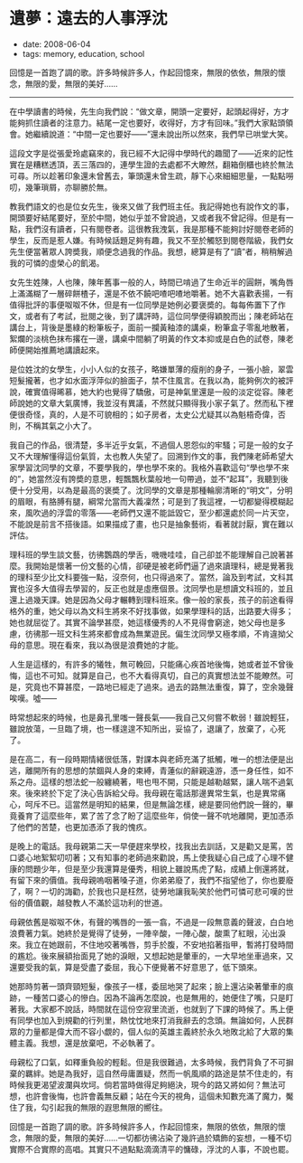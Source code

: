 # 遺夢：遠去的人事浮沈

- date: 2008-06-04
- tags: memory, education, school

回憶是一首跑了調的歌。許多時候許多人，作起回憶來，無限的依依，無限的懷念，無限的愛，無限的美好……

--------------

在中學讀書的時候，先生向我們說：“做文章，開頭一定要好，起頭起得好，方才能夠抓住讀者的注意力。結尾一定也要好，收得好，方才有回味。”我們大家點頭領會。她繼續說道：“中間一定也要好——”還未說出所以然來，我們早已哄堂大笑。

這段文字是從張愛玲處竊來的，我已經不大記得中學時代的趣聞了——近來的記性實在是糟糕透頂，丟三落四的，連學生證的去處都不大瞭然，翻箱倒櫃也終於無法可尋。所以趁著印象還未曾舊去，筆頭還未曾生疏，靜下心來細細思量，一點點嘮叨，幾筆瑣屑，亦聊勝於無。

教我們語文的也是位女先生，後來又做了我們班主任。我記得她也有說作文的事，開頭要好結尾要好，至於中間，她似乎並不曾說過，又或者我不曾記得。但是有一點，我們沒有讀者，只有閱卷者。這很教我洩氣，我是那種不能夠討好閱卷老師的學生，反而是惹人嫌。有時候話題足夠有趣，我又不至於觸怒到閱卷階級，我們女先生便當著眾人誇奬我，順便念過我的作品。我想，總算是有了“讀”者，稍稍解過我的可憐的虛榮心的飢渴。

女先生姓陳，人也陳，陳年舊事一般的人，時間已啃過了生命近半的圓餅，嘴角唇上滿滿糊了一層碎餅楂子，還是不依不饒吧喳吧喳地嚼著。她不大喜歡表揚，一有值得批評的事便呶呶不休，但是有一位同學是她例必要褒奬的。每每佈置下了作文，或者有了考試，批閱之後，到了講評時，這位同學便得穎脫而出；陳老師站在講台上，背後是墨綠的粉筆板子，面前一攔黃釉漆的講桌，粉筆盒子零亂地散著，絮爛的淡桃色抹布撂在一邊，講桌中間躺了明黃的作文本抑或是白色的試卷，陳老師便開始推薦地講讀起來。

是位姓沈的女學生，小小人似的女孩子，略嫌單薄的瘦削的身子，一張小臉，翠雲短髮攏著，也才如水面浮萍似的臉面子，禁不住風言。在我以為，能夠例次的被評說，確實值得晞慕，她大約也覺得了驕傲，可是神氣里還是一般的淡定從容。陳老師說她的文章大氣廣博，我並沒有異議，不然就只顯得我小家子氣了。然而私下裡便很奇怪，真的，人是不可貌相的；如子房者，太史公尤疑其以為魁梧奇偉，否則，不稱其氣之小大了。

我自己的作品，很清楚，多半近乎女氣，不過個人恩怨似的牢騷；可是一般的女子又不大理解懂得這份氣質，太也教人失望了。回溯到作文的事，我們陳老師希望大家學習沈同學的文章，不要學我的，學也學不來的。我格外喜歡這句“學也學不來的”，她當然沒有誇奬的意思，輕飄飄秋葉般地一句帶過，並不“起耳”，我聽到後便十分受用，以為是最高的褒奬了。沈同學的文章是那種輪廓清晰的“明文”，分明的眉眼，有胳膊有腿，綱常允當而大義凜然；可是到了我這裡，一切都變得模糊起來，風吹過的浮雲的零落——老師們又還不能詆毀它，至少都還處於同一片天空，不能說是前言不搭後語。如果描成了畫，也只是抽象藝術，看著就討厭，實在難以評估。

理科班的學生談文藝，彷彿鸚鵡的學舌，嘰嘰哇哇，自己卻並不能理解自己說著甚麼。我開始是懷著一份文藝的心情，卻硬是被老師們逼了過來讀理科，總是覺著我的理科至少比文科要強一點，沒奈何，也只得過來了。當然，論及到考試，文科其實也沒多大值得去學習的，反正也就是虛應個景。沈同學也是想讀文科班的，並且還上過幾天課。她是因為父母才輾轉到理科班來。像一般的家長，孩子的前途看得格外的重，她父母以為文科生將來不好找事做，如果學理科的話，出路要大得多；她也就屈從了。其實不論學甚麼，她這樣優秀的人不見得會窮途，她父母也是多慮，彷彿那一班文科生將來都會成為無業遊民。偏生沈同學又極孝順，不肯違拗父母的意思。現在看來，我以為很是浪費她的才能。

人生是這樣的，有許多的犧牲，無可輓回，只能痛心疾首地後悔，她或者並不曾後悔，這也不可知。就算是自己，也不大看得真切，自己的真實想法並不能瞭然。可是，究竟也不算甚麼，一路地已經走了過來。過去的路無法重復，算了，空余幾聲唉嘆。噓——

時常想起來的時候，也是鼻孔里嗤一聲長氣——我自己又何嘗不軟弱！雖說輕狂，雖說放蕩，一旦臨了境，也一樣遑遑不知所出，妥協了，退讓了，放棄了，心死了。

是在高二，有一段時期情緒很低落，對課本與老師充滿了抵觸，唯一的想法便是出逃，離開所有的思想的禁錮與人身的束縛，青蓮似的辭親遠游，憑一身任性，如不系之舟。這樣的想法蛇一般纏繞著，甩也甩不開，只能是越勒越緊，讓人喘不過氣來。後來終於下定了決心告訴給父母。我母親在電話那邊異常生氣，也是異常痛心，呵斥不已。這當然是明知的結果，但是無論怎樣，總是要同他們說一聲的，畢竟養育了這麼些年，累了苦了念了盼了這麼些年，倘使一聲不吭地離開，更加憑添了他們的苦楚，也更加憑添了我的愧疚。

是晚上的電話。我母親第二天一早便趕來學校，找我出去訓話，又是勸又是罵，苦口婆心地絮絮叨叨著；又有知事的老師過來勸說，馬上使我疑心自己成了心理不健康的問題少年，但是至少我還算是優秀，相貌上雖說馬虎了點，成績上倒還將就，有留下來的價值。我母親嗚咽著嗓子道，你弟弟廢了，我們不指望他了，你也要廢了，啊？一切的誨勸，於我也只是枉然，徒勞地讓我恥笑於他們可憐可悲可嘆的世俗的價值觀，越發教人不滿於這功利的世道。

母親依舊是呶呶不休，有聲的嘴唇的一張一翕，不過是一段無意義的聲波，白白地浪費著力氣。她終於是覺得了徒勞，一陣辛酸，一陣心酸，酸熏了紅眼，沁出淚來。我立在她跟前，不住地咬著嘴唇，剪手於腹，不安地掐著指甲，暫將打發時間的尷尬。後來展額抬面見了她的淚眼，又想起她是暈車的，一大早地坐車過來，又還要受我的氣，算是受盡了委屈，我心下便覺著不好意思了，低下頭來。

她那時剪著一頭齊頸短髮，像孩子一樣，委屈地哭了起來；臉上還沾染著暈車的痕跡，一種苦口婆心的慘白。因為不論再怎麼說，也是無用的，她便住了嘴，只是盯著我。大家都不說話，時間就在這份空寂里流逝，也就到了下課的時候了。馬上便有同學也加入到規勸的行列里，熱忱忱地來打消我辭去的念頭。無論如何，人民群眾的力量都是偉大而不容小覷的，個人似的英雄主義終於永久地敗北給了大眾的集體主義。我想，還是放棄吧，不必執著了。

母親松了口氣，如釋重負般的輕鬆。但是我很難過，太多時候，我們背負了不可摒棄的羈絆。她是為我好，這自然毋庸置疑，然而一帆風順的路途是禁不住走的，有時候我更渴望波瀾與坎坷。倘若當時做得足夠絕決，現今的路又將如何？無法可想，也許會後悔，也許會義無反顧；站在今天的視角，這個未知數充滿了魔力，魘住了我，勾引起我的無限的遐思無限的嚮往。

回憶是一首跑了調的歌。許多時候許多人，作起回憶來，無限的依依，無限的懷念，無限的愛，無限的美好……一切都彷彿沾染了幾許過於矯飾的妄想，一種不切實際不合實際的高唱。其實只不過點點滴滴清平的慵碌，浮沈的人事，不說也罷。
